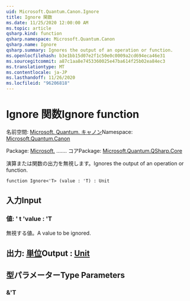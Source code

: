```yaml
---
uid: Microsoft.Quantum.Canon.Ignore
title: Ignore 関数
ms.date: 11/25/2020 12:00:00 AM
ms.topic: article
qsharp.kind: function
qsharp.namespace: Microsoft.Quantum.Canon
qsharp.name: Ignore
qsharp.summary: Ignores the output of an operation or function.
ms.openlocfilehash: b3e1bb15d07e2f1c50e0c0009a2cd694eca46e31
ms.sourcegitcommit: a87c1aa8e7453360025e47ba614f25b02ea84ec3
ms.translationtype: MT
ms.contentlocale: ja-JP
ms.lasthandoff: 11/26/2020
ms.locfileid: "96206818"
---
```

# <a name="ignore-function"></a><span data-ttu-id="a8b52-102">Ignore 関数</span><span class="sxs-lookup"><span data-stu-id="a8b52-102">Ignore function</span></span>

<span data-ttu-id="a8b52-103">名前空間: [Microsoft. Quantum. キャノン](xref:Microsoft.Quantum.Canon)</span><span class="sxs-lookup"><span data-stu-id="a8b52-103">Namespace: [Microsoft.Quantum.Canon](xref:Microsoft.Quantum.Canon)</span></span>

<span data-ttu-id="a8b52-104">Package: [Microsoft.](https://nuget.org/packages/Microsoft.Quantum.QSharp.Core) ....... コア</span><span class="sxs-lookup"><span data-stu-id="a8b52-104">Package: [Microsoft.Quantum.QSharp.Core](https://nuget.org/packages/Microsoft.Quantum.QSharp.Core)</span></span>


<span data-ttu-id="a8b52-105">演算または関数の出力を無視します。</span><span class="sxs-lookup"><span data-stu-id="a8b52-105">Ignores the output of an operation or function.</span></span>

```qsharp
function Ignore<'T> (value : 'T) : Unit
```


## <a name="input"></a><span data-ttu-id="a8b52-106">入力</span><span class="sxs-lookup"><span data-stu-id="a8b52-106">Input</span></span>

### <a name="value--t"></a><span data-ttu-id="a8b52-107">値: ' t '</span><span class="sxs-lookup"><span data-stu-id="a8b52-107">value : 'T</span></span>

<span data-ttu-id="a8b52-108">無視する値。</span><span class="sxs-lookup"><span data-stu-id="a8b52-108">A value to be ignored.</span></span>



## <a name="output--unit"></a><span data-ttu-id="a8b52-109">出力: [単位](xref:microsoft.quantum.lang-ref.unit)</span><span class="sxs-lookup"><span data-stu-id="a8b52-109">Output : [Unit](xref:microsoft.quantum.lang-ref.unit)</span></span>



## <a name="type-parameters"></a><span data-ttu-id="a8b52-110">型パラメーター</span><span class="sxs-lookup"><span data-stu-id="a8b52-110">Type Parameters</span></span>

### <a name="t"></a><span data-ttu-id="a8b52-111">&</span><span class="sxs-lookup"><span data-stu-id="a8b52-111">'T</span></span>

